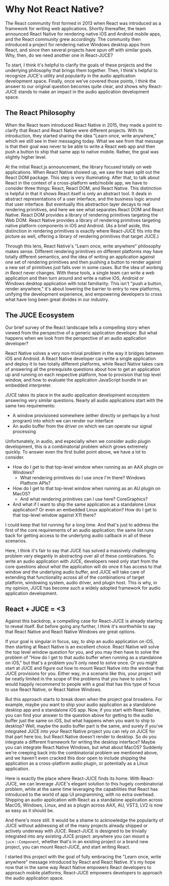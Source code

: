 # Why Not React Native?

The React community first formed in 2013 when React was introduced as a framework for writing web applications. Shortly thereafter, the team announced React Native for rendering native iOS and Android mobile apps, and the React community grew accordingly. The community then introduced a project for rendering native Windows desktop apps from React, and since then several projects have spun off with similar goals. Why, then, do we need another one in React-JUCE?

To start, I think it's helpful to clarify the goals of these projects and the underlying philosophy that brings them together. Then, I think's helpful to recognize JUCE's utility and popularity in the audio application development space. Finally, once we've covered those points, I think the answer to our original question becomes quite clear, and shows why React-JUCE stands to make an impact in the audio application development space.

## The React Philosophy

When the React team introduced React Native in 2015, they made a point to clarify that React and React Native were different projects. With its introduction, they started sharing the idea "Learn once, write anywhere," which we still see in their messaging today. What we see from that message is that their goal was never to be able to write a React web app and then push a button to ship that same app to native mobile. Rather, the goal was slightly higher level.

At the initial React.js announcement, the library focused totally on web applications. When React Native showed up, we saw the team split out the React DOM package. This step is very illuminating. After that, to talk about React in the context of a cross-platform web/mobile app, we have to consider three things: React, React DOM, and React Native. This distinction is helpful in that it shows React itself is only an abstract tool. It deals in abstract representations of a user interface, and the business logic around that user interface. But eventually this abstraction layer decays to real rendering primitives, and here we see what separates React DOM and React Native. React DOM provides a library of rendering primitives targeting the Web DOM. React Native provides a library of rendering primitives targeting native platform components in iOS and Android. (As a brief aside, this distinction in rendering primitives is exactly where React-JUCE fits into the picture as well, offering a library of rendering primitives that target JUCE.)

Through this lens, React Native's "Learn once, write anywhere" philosophy makes sense. Different rendering primitives on different platforms may have totally different semantics, and the idea of writing an application against one set of rendering primitives and then pushing a button to render against a new set of primitives just falls over in some cases. But the idea of *working in React* never changes. With these tools, a single team can write a web application and then turn around and write a native iOS, Android or Windows desktop application with total familiarity. This isn't "push a button, render anywhere," it's about lowering the barrier to entry to new platforms, unifying the development experience, and empowering developers to cross what have long been great divides in our industry.

## The JUCE Ecosystem

Our brief survey of the React landscape tells a compelling story when viewed from the perspective of a generic application developer. But what happens when we look from the perspective of an audio application developer?

React Native solves a very non-trivial problem in the way it bridges between iOS and Android. A React Native developer can write a single application and deploy it to two totally different platforms, while React Native takes care of answering all the prerequisite questions about how to get an application up and running on each respective platform, how to provision that top level window, and how to evaluate the application JavaScript bundle in an embedded interpreter.

JUCE takes its place in the audio application development ecosystem answering very similar questions. Nearly all audio applications start with the same two requirements:

- A window provisioned somewhere (either directly or perhaps by a host program) into which we can render our interface
- An audio buffer from the driver on which we can operate our signal processing

Unfortunately, in audio, and especially when we consider audio plugin development, this is a combinatorial problem which grows extremely quickly. To answer even the first bullet point above, we have a lot to consider.

- How do I get to that top-level window when running as an AAX plugin on Windows?
    - What rendering primitives do I use once I'm there? Windows Platform APIs?
- How do I get to that top-level window when running as an AU plugin on MacOS?
    - And what rendering primitives can I use here? CoreGraphics?
- And what if I want to ship the same application as a standalone Linux application? Or even an embedded Linux application? How do I get to that top-level window against X11 there?

I could keep that list running for a *long* time. And that's just to address the first of the core requirements of an audio application; the same list runs back for getting access to the underlying audio callback in all of these scenarios.

Here, I think it's fair to say that JUCE has solved a massively challenging problem very elegantly in abstracting over all of these combinations. To write an audio application with JUCE, developers need only start from the core questions about *what* the application will do once it has access to that window and the underlying audio buffer, and JUCE will take care of extending that functionality across all of the combinations of target platform, windowing system, audio driver, and plugin host. This is why, in my opinion, JUCE has become such a widely adopted framework for audio application development.

## React + JUCE = <3

Against this backdrop, a compelling case for React-JUCE is already starting to reveal itself. But before going any further, I think it's worthwhile to say that React Native and React Native Windows *are* great options.

If your goal is singular in focus, say, to ship an audio application on iOS, then starting at React Native is an excellent choice. React Native will solve the top level window question for you, and you may then have to solve the problem of "How do I get to that audio buffer when running as a standalone on iOS," but that's a problem you'll only need to solve once. Or you might start at JUCE and figure out how to mount React Native into the window that JUCE provisions for you. Either way, in a scenario like this, your project will be neatly limited in the scope of the problems that you have to solve. I would happily recommend to people with a goal that has this type of focus to use React Native, or React Native Windows.

But this approach starts to break down when the project goal broadens. For example, maybe you want to ship your audio application as a standalone desktop app and a standalone iOS app. Now, if you start with React Native, you can find your answer to the question above for getting to the audio buffer just the same on iOS, but what happens when you want to ship to desktop? Well, maybe the audio buffer part is the same, and surely if you've integrated JUCE into your React Native project you can rely on JUCE for that part here too, but React Native doesn't render to desktop. So do you integrate a different framework for writing the desktop interface? Maybe you can integrate React Native Windows, but what about MacOS? Suddenly we're creeping back into the combinatorial problem we mentioned above, and we haven't even cracked this door open to include shipping the application as a cross-platform audio plugin, or potentially as a Linux application.

Here is exactly the place where React-JUCE finds its home. With React-JUCE, we can leverage JUCE's elegant solution to this hugely combinatorial problem, while at the same time leveraging the capabilities that React has introduced to the world of app UI programming, with no extra overhead. Shipping an audio application with React as a standalone application across MacOS, Windows, Linux, and as a plugin across AAX, AU, VST3, LV2 is now as easy as it should be.

And there's more still. It would be a shame to acknowledge the popularity of JUCE without addressing all of the many projects already shipped or actively underway with JUCE. React-JUCE is designed to be trivially integrated into any existing JUCE project: anywhere you can mount a `juce::Component`, whether that's in an existing project or a brand new project, you can mount React-JUCE, and start writing React.

I started this project with the goal of fully embracing the "Learn once, write anywhere" message introduced by React and React Native. It's my hope now that in the same way React Native empowers React developers to approach mobile platforms, React-JUCE empowers developers to approach the audio application space.
